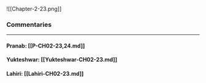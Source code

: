 ![[Chapter-2-23.png]]

### Commentaries

---

#### Pranab: [[P-CH02-23,24.md]]

#### Yukteshwar: [[Yukteshwar-CH02-23.md]]

#### Lahiri: [[Lahiri-CH02-23.md]]
